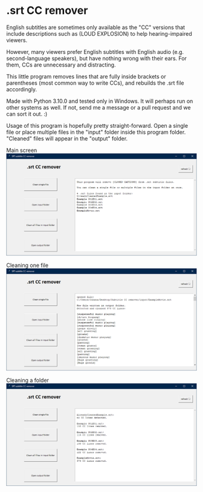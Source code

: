 # .srt CC remover
English subtitles are sometimes only available as the "CC" versions that include descriptions such as (LOUD EXPLOSION) to help hearing-impaired viewers. 

However, many viewers prefer English subtitles with English audio (e.g. second-language speakers), but have nothing wrong with their ears. For them, CCs are unnecessary and distracting.

This little program removes lines that are fully inside brackets or parentheses (most common way to write CCs), and rebuilds the .srt file accordingly.

Made with Python 3.10.0 and tested only in Windows. It will perhaps run on other systems as well. If not, send me a message or a pull request and we can sort it out. :)

Usage of this program is hopefully pretty straight-forward. Open a single file or place multiple files in the "input" folder inside this program folder. "Cleaned" files will appear in the "output" folder.

Main screen
![screenshot](https://github.com/Byproduct/srt_cc_remover/blob/main/screenshots/ccremover1.png)

Cleaning one file
![screenshot](https://github.com/Byproduct/srt_cc_remover/blob/main/screenshots/ccremover2.png)

Cleaning a folder
![screenshot](https://github.com/Byproduct/srt_cc_remover/blob/main/screenshots/ccremover3.png)
